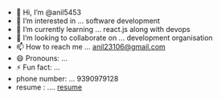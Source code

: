 - 👋 Hi, I’m @anil5453
- 👀 I’m interested in ... software development
- 🌱 I’m currently learning ... react.js along with devops
- 💞️ I’m looking to collaborate on ... development organisation
- 📫 How to reach me ... anil23106@gmail.com
- 😄 Pronouns: ...
- ⚡ Fun fact: ...
- phone number: ... 9390979128
- resume : .... [resume]([url](https://github.com/anil5453/protfolio.git))

<!---
anil5453/anil5453 is a ✨ special ✨ repository because its `README.md` (this file) appears on your GitHub profile.
You can click the Preview link to take a look at your changes.
--->
